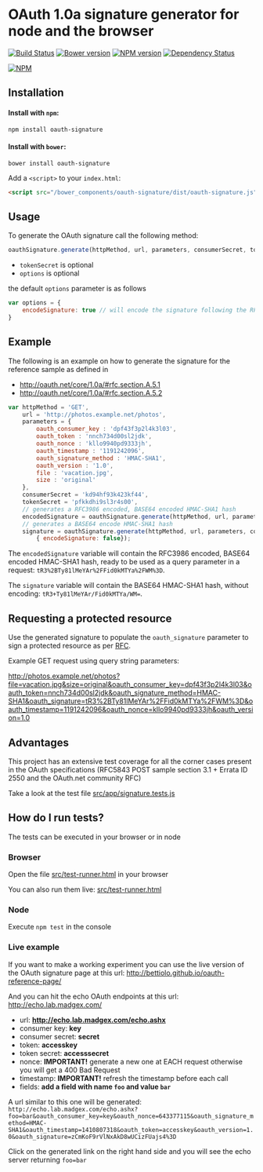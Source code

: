 # OAuth 1.0a signature generator for node and the browser

[![Build Status](https://travis-ci.org/bettiolo/oauth-signature-js.png?branch=master)](https://travis-ci.org/bettiolo/oauth-signature-js)
[![Bower version](https://badge.fury.io/bo/oauth-signature-js.svg)](http://badge.fury.io/bo/oauth-signature-js)
[![NPM version](https://badge.fury.io/js/oauth-signature.png)](http://badge.fury.io/js/oauth-signature)
[![Dependency Status](https://david-dm.org/bettiolo/oauth-signature-js.png?theme=shields.io)](https://david-dm.org/bettiolo/oauth-signature-js)

[![NPM](https://nodei.co/npm/oauth-signature.png?mini=true)](https://nodei.co/npm/oauth-signature/)

## Installation

#### Install with `npm`:

```shell
npm install oauth-signature
```

#### Install with `bower`:

```shell
bower install oauth-signature
```

Add a `<script>` to your `index.html`:

```html
<script src="/bower_components/oauth-signature/dist/oauth-signature.js"></script>
```

## Usage

To generate the OAuth signature call the following method:

```js
oauthSignature.generate(httpMethod, url, parameters, consumerSecret, tokenSecret, options)
```
- `tokenSecret` is optional
- `options` is optional

the default `options` parameter is as follows
```js
var options = {
	encodeSignature: true // will encode the signature following the RFC3986 Spec by default
}
```

## Example

The following is an example on how to generate the signature for the reference sample as defined in  
 - http://oauth.net/core/1.0a/#rfc.section.A.5.1 
 - http://oauth.net/core/1.0a/#rfc.section.A.5.2

```js
var httpMethod = 'GET',
	url = 'http://photos.example.net/photos',
	parameters = {
		oauth_consumer_key : 'dpf43f3p2l4k3l03',
		oauth_token : 'nnch734d00sl2jdk',
		oauth_nonce : 'kllo9940pd9333jh',
		oauth_timestamp : '1191242096',
		oauth_signature_method : 'HMAC-SHA1',
		oauth_version : '1.0',
		file : 'vacation.jpg',
		size : 'original'
	},
	consumerSecret = 'kd94hf93k423kf44',
	tokenSecret = 'pfkkdhi9sl3r4s00',
	// generates a RFC3986 encoded, BASE64 encoded HMAC-SHA1 hash
	encodedSignature = oauthSignature.generate(httpMethod, url, parameters, consumerSecret, tokenSecret),
	// generates a BASE64 encode HMAC-SHA1 hash
	signature = oauthSignature.generate(httpMethod, url, parameters, consumerSecret, tokenSecret,
		{ encodeSignature: false});
```

The `encodedSignature` variable will contain the RFC3986 encoded, BASE64 encoded HMAC-SHA1 hash, ready to be used as a query parameter in a request: `tR3%2BTy81lMeYAr%2FFid0kMTYa%2FWM%3D`.

The `signature` variable will contain the BASE64 HMAC-SHA1 hash, without encoding: `tR3+Ty81lMeYAr/Fid0kMTYa/WM=`.

## Requesting a protected resource

Use the generated signature to populate the `oauth_signature` parameter to sign a protected resource as per [RFC](http://oauth.net/core/1.0a/#rfc.section.A.5.3).

Example GET request using query string parameters:

http://photos.example.net/photos?file=vacation.jpg&size=original&oauth_consumer_key=dpf43f3p2l4k3l03&oauth_token=nnch734d00sl2jdk&oauth_signature_method=HMAC-SHA1&oauth_signature=tR3%2BTy81lMeYAr%2FFid0kMTYa%2FWM%3D&oauth_timestamp=1191242096&oauth_nonce=kllo9940pd9333jh&oauth_version=1.0

## Advantages

This project has an extensive test coverage for all the corner cases present in the OAuth specifications (RFC5843 POST sample section 3.1 + Errata ID 2550 and the OAuth.net community RFC)

Take a look at the test file [src/app/signature.tests.js](src/app/oauth-signature.tests.js)

## How do I run tests?

The tests can be executed in your browser or in node

### Browser

Open the file [src/test-runner.html](src/test-runner.html) in your browser

You can also run them live: [src/test-runner.html](https://bettiolo.github.io/oauth-signature-js/src/test-runner.html)

### Node

Execute `npm test` in the console

### Live example

If you want to make a working experiment you can use the live version of the OAuth signature page at this url: http://bettiolo.github.io/oauth-reference-page/

And you can hit the echo OAuth endpoints at this url: http://echo.lab.madgex.com/

- url: **http://echo.lab.madgex.com/echo.ashx**
- consumer key: **key**
- consumer secret: **secret**
- token: **accesskey**
- token secret: **accesssecret**
- nonce: **IMPORTANT!** generate a new one at EACH request otherwise you will get a 400 Bad Request
- timestamp: **IMPORTANT!** refresh the timestamp before each call
- fields: **add a field with name `foo` and value `bar`**

A url similar to this one will be generated: `http://echo.lab.madgex.com/echo.ashx?foo=bar&oauth_consumer_key=key&oauth_nonce=643377115&oauth_signature_method=HMAC-SHA1&oauth_timestamp=1410807318&oauth_token=accesskey&oauth_version=1.0&oauth_signature=zCmKoF9rVlNxAkD8wUCizFUajs4%3D`

Click on the generated link on the right hand side and you will see the echo server returning `foo=bar`
